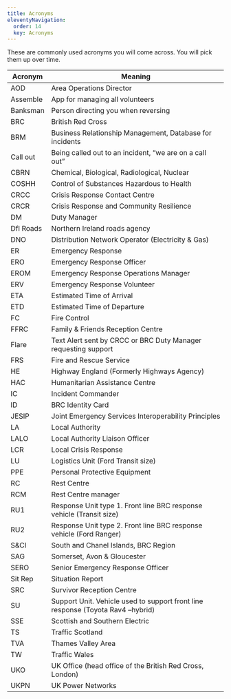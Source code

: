 ```yaml
---
title: Acronyms
eleventyNavigation:
  order: 14
  key: Acronyms
---
```


These are commonly used acronyms you will come across. You will pick them up over time.

| Acronym | Meaning                                               |
|---------|-------------------------------------------------------|
| AOD     | Area Operations Director                              |
| Assemble| App for managing all volunteers                       |
| Banksman| Person directing you when reversing                   |
| BRC     | British Red Cross                                     |
| BRM     | Business Relationship Management, Database for incidents |
| Call out| Being called out to an incident, “we are on a call out” |
| CBRN    | Chemical, Biological, Radiological, Nuclear           |
| COSHH   | Control of Substances Hazardous to Health            |
| CRCC    | Crisis Response Contact Centre                        |
| CRCR    | Crisis Response and Community Resilience              |
| DM      | Duty Manager                                          |
| Dfl Roads | Northern Ireland roads agency                        |
| DNO     | Distribution Network Operator (Electricity & Gas)     |
| ER      | Emergency Response                                    |
| ERO     | Emergency Response Officer                            |
| EROM    | Emergency Response Operations Manager                 |
| ERV     | Emergency Response Volunteer                          |
| ETA     | Estimated Time of Arrival                             |
| ETD     | Estimated Time of Departure                           |
| FC      | Fire Control                                          |
| FFRC    | Family & Friends Reception Centre                     |
| Flare   | Text Alert sent by CRCC or BRC Duty Manager requesting support |
| FRS     | Fire and Rescue Service                               |
| HE      | Highway England (Formerly Highways Agency)            |
| HAC     | Humanitarian Assistance Centre                        |
| IC      | Incident Commander                                    |
| ID      | BRC Identity Card                                     |
| JESIP   | Joint Emergency Services Interoperability Principles |
| LA      | Local Authority                                       |
| LALO    | Local Authority Liaison Officer                       |
| LCR     | Local Crisis Response                                 |
| LU      | Logistics Unit (Ford Transit size)                    |
| PPE     | Personal Protective Equipment                         |
| RC      | Rest Centre                                           |
| RCM     | Rest Centre manager                                   |
| RU1     | Response Unit type 1. Front line BRC response vehicle (Transit size) |
| RU2     | Response Unit type 2. Front line BRC response vehicle (Ford Ranger) |
| S&CI    | South and Chanel Islands, BRC Region                  |
| SAG     | Somerset, Avon & Gloucester                           |
| SERO    | Senior Emergency Response Officer                     |
| Sit Rep | Situation Report                                      |
| SRC     | Survivor Reception Centre                             |
| SU      | Support Unit. Vehicle used to support front line response (Toyota Rav4 –hybrid) |
| SSE     | Scottish and Southern Electric                        |
| TS      | Traffic Scotland                                      |
| TVA     | Thames Valley Area                                    |
| TW      | Traffic Wales                                         |
| UKO     | UK Office (head office of the British Red Cross, London) |
| UKPN    | UK Power Networks                                     |

